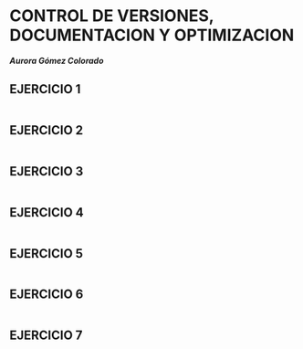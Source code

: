 # CONTROL DE VERSIONES, DOCUMENTACION Y OPTIMIZACION

***Aurora Gómez Colorado***

## EJERCICIO 1
![]()
## EJERCICIO 2
![]()
## EJERCICIO 3
![]()
## EJERCICIO 4
![]()
## EJERCICIO 5
![]()
## EJERCICIO 6
![]()
## EJERCICIO 7
![]()
